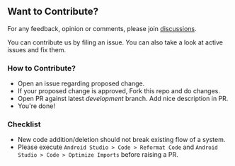 ## Want to Contribute? 

For any feedback, opinion or comments, please join [discussions](https://github.com/bhavnathacker/JetTasks/discussions). 

You can contribute us by filing an issue. You can also take a look at active issues and fix them.

### How to Contribute? 

- Open an issue regarding proposed change.
- If your proposed change is approved, Fork this repo and do changes.
- Open PR against latest *development* branch. Add nice description in PR.
- You're done!

### Checklist

- New code addition/deletion should not break existing flow of a system.
- Please execute ```Android Studio > Code > Reformat Code``` and ```Android Studio > Code > Optimize Imports``` before raising a PR.
